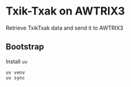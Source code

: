 # Txik-Txak on AWTRIX3

Retrieve TxikTxak data and send it to AWTRIX3

## Bootstrap

Install `uv`

````commandline
uv venv
uv sync
````
